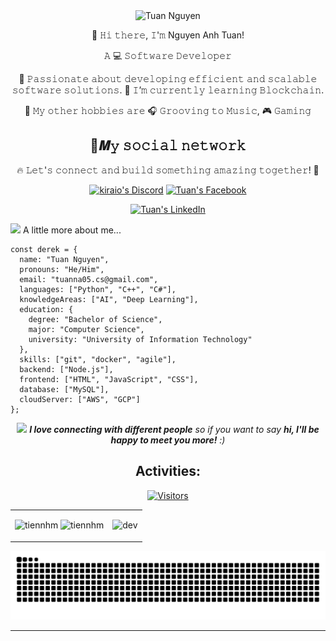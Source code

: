 <div align="center">
        <img src="https://github.com/anhtuan512002/anhtuan512002/assets/103402773/4551421d-329c-477c-9b45-e355c92c3c87" alt="Tuan Nguyen" class="profile-img">
  
👋 𝙷𝚒 𝚝𝚑𝚎𝚛𝚎, 𝙸'𝚖 Nguyen Anh Tuan!  

  𝙰 💻 𝚂𝚘𝚏𝚝𝚠𝚊𝚛𝚎 𝙳𝚎𝚟𝚎𝚕𝚘𝚙𝚎𝚛

🎯 𝙿𝚊𝚜𝚜𝚒𝚘𝚗𝚊𝚝𝚎 𝚊𝚋𝚘𝚞𝚝 𝚍𝚎𝚟𝚎𝚕𝚘𝚙𝚒𝚗𝚐 𝚎𝚏𝚏𝚒𝚌𝚒𝚎𝚗𝚝 𝚊𝚗𝚍 𝚜𝚌𝚊𝚕𝚊𝚋𝚕𝚎 𝚜𝚘𝚏𝚝𝚠𝚊𝚛𝚎 𝚜𝚘𝚕𝚞𝚝𝚒𝚘𝚗𝚜.
🌱 𝙸’𝚖 𝚌𝚞𝚛𝚛𝚎𝚗𝚝𝚕𝚢 𝚕𝚎𝚊𝚛𝚗𝚒𝚗𝚐 𝙱𝚕𝚘𝚌𝚔𝚌𝚑𝚊𝚒𝚗.

🌟 𝙼𝚢 𝚘𝚝𝚑𝚎𝚛 𝚑𝚘𝚋𝚋𝚒𝚎𝚜 𝚊𝚛𝚎 🎧 𝙶𝚛𝚘𝚘𝚟𝚒𝚗𝚐 𝚝𝚘 𝙼𝚞𝚜𝚒𝚌, 🎮 <span>𝙶𝚊𝚖𝚒𝚗𝚐</span>

## 🚀𝑴𝚢 𝚜𝚘𝚌𝚒𝚊𝚕 𝚗𝚎𝚝𝚠𝚘𝚛𝚔



🔥 𝙻𝚎𝚝'𝚜 𝚌𝚘𝚗𝚗𝚎𝚌𝚝 𝚊𝚗𝚍 𝚋𝚞𝚒𝚕𝚍 𝚜𝚘𝚖𝚎𝚝𝚑𝚒𝚗𝚐 𝚊𝚖𝚊𝚣𝚒𝚗𝚐 𝚝𝚘𝚐𝚎𝚝𝚑𝚎𝚛! 🚀

<!-- Badges provided by https://shields.io, color palettes & icons by https://simpleicons.org -->
[![kiraio's Discord](https://img.shields.io/badge/-Discord-5865f2?style=flat-square&logo=discord&logoColor=fff)](https://discordapp.com/users/557172990522163210 "Tuan's on Discord (meomeo)")
[![Tuan's Facebook](https://img.shields.io/badge/-Facebook-1877f2?style=flat-square&logo=facebook&logoColor=fff)](https://www.facebook.com/anh.tuan.nguyen.784032 "Tuan's on Facebook")
<!--[![Tuan's Telegram](https://img.shields.io/badge/-Telegram-26a5e4?style=flat-square&logo=telegram&logoColor=fff)](https://t.me/kiraio "kiraio's on Telegram")-->
<!--[![Tuan's Instagram](https://img.shields.io/badge/-Instagram-e4405f?style=flat-square&logo=instagram&logoColor=fff)](https://www.instagram.com/anhtuan6396/ "Tuan's on Instagram")-->
[![Tuan's LinkedIn](https://img.shields.io/badge/-LinkedIn-26a5e4?style=flat-square&logo=linkedin&logoColor=fff)](https://www.linkedin.com/in/tuan512/ "Tuan's on LinkedIn")



<div align="left">
<img src="https://media.giphy.com/media/VgCDAzcKvsR6OM0uWg/giphy.gif" width="50"> A little more about me...  

```
const derek = {
  name: "Tuan Nguyen",
  pronouns: "He/Him",
  email: "tuanna05.cs@gmail.com",
  languages: ["Python", "C++", "C#"],
  knowledgeAreas: ["AI", "Deep Learning"],
  education: {
    degree: "Bachelor of Science",
    major: "Computer Science",
    university: "University of Information Technology"
  },
  skills: ["git", "docker", "agile"],
  backend: ["Node.js"],
  frontend: ["HTML", "JavaScript", "CSS"],
  database: ["MySQL"],
  cloudServer: ["AWS", "GCP"]
};
```
<div align="center">

<img src="https://media.giphy.com/media/LnQjpWaON8nhr21vNW/giphy.gif" width="60"> <em><b>I love connecting with different people</b> so if you want to say <b>hi, I'll be happy to meet you more!</b> :)</em>
## Activities:
[![Visitors](https://api.visitorbadge.io/api/visitors?path=https%3A%2F%2Fgithub.com%2Fanhtuan512002&labelColor=%232ccce4&countColor=%23d9e3f0)](https://visitorbadge.io/status?path=https%3A%2F%2Fgithub.com%2Fanhtuan512002)<table style="width:100%;">
  <tr>
    <td>
      <img src="https://github-readme-stats.vercel.app/api/top-langs/?username=phucnt2002&bg_color=FFFFFF00&text_color=179fa3&layout=compact&hide=CSS&langs_count=10&custom_title=Top%20programing%20languages%20%20used" alt="tiennhm" width="100%"/>
      <img src="https://github-readme-stats.vercel.app/api?username=phucnt2002&bg_color=FFFFFF00&text_color=179fa3&show_icons=true&count_private=true&include_all_commits=true&custom_title=Activities%20on%20Github" alt="tiennhm" width="100%"/>
    </td>
    <td>
      <p align="center"> 
        <img src="https://cdn.dribbble.com/users/1059583/screenshots/4171367/coding-freak.gif" alt="dev" width="100%"/>
      </p>
    </td>
  </tr>
</table>
<picture>
  <source media="(prefers-color-scheme: dark)" srcset="https://raw.githubusercontent.com/anhtuan512002/anhtuan512002/output/github-contribution-grid-snake-dark.svg">
  <source media="(prefers-color-scheme: light)" srcset="https://raw.githubusercontent.com/anhtuan512002/anhtuan512002/output/github-contribution-grid-snake.svg">
  <img alt="github contribution grid snake animation" src="https://raw.githubusercontent.com/anhtuan512002/anhtuan512002/output/github-contribution-grid-snake.svg">
</picture>


---
